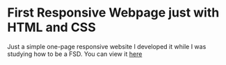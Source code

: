 # First Responsive Webpage just with HTML and CSS
Just a simple one-page responsive website
I developed it while I was studying how to be a FSD.
You can view it [here](https://ehsanyousefzadehasl.github.io/FRWHC/)
